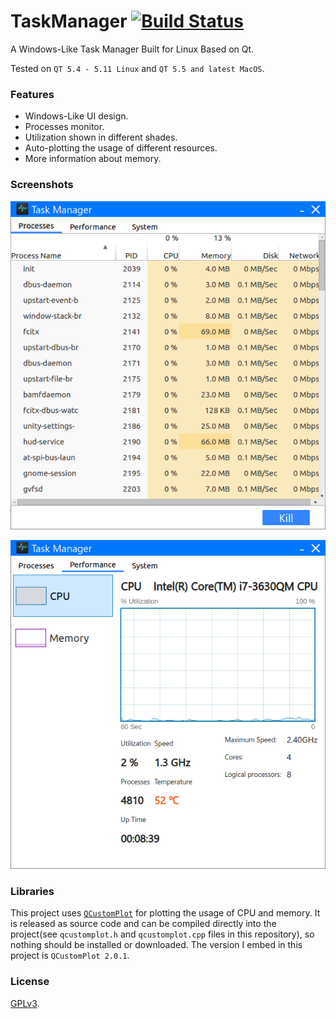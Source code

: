 # TaskManager [![Build Status](https://travis-ci.org/RyanWangGit/TaskManager.svg?branch=master)](https://travis-ci.org/RyanWangGit/TaskManager)

A Windows-Like Task Manager Built for Linux Based on Qt.

Tested on `QT 5.4 - 5.11 Linux` and `QT 5.5 and latest MacOS`.

### Features
 * Windows-Like UI design.
 * Processes monitor.
 * Utilization shown in different shades.
 * Auto-plotting the usage of different resources.
 * More information about memory.

### Screenshots
![#1](https://github.com/RyanWangGit/TaskManager/raw/master/Screenshots/1.png)

![#1](https://github.com/RyanWangGit/TaskManager/raw/master/Screenshots/2.png)

### Libraries
This project uses [`QCustomPlot`](https://www.qcustomplot.com/index.php/introduction) for plotting the usage of CPU and memory. It is released as source code and can be compiled directly into the project(see `qcustomplot.h` and `qcustomplot.cpp` files in this repository), so nothing should be installed or downloaded. The version I embed in this project is `QCustomPlot 2.0.1`.

### License
[GPLv3](https://github.com/RyanWangGit/TaskManager/blob/master/LICENSE).
